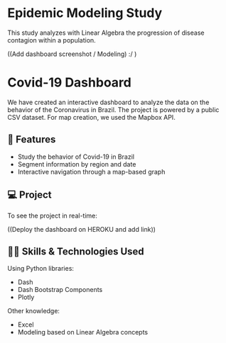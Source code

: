 # Epidemic Modeling Study

This study analyzes with Linear Algebra the progression of disease contagion within a population.

((Add dashboard screenshot / Modeling) :/ )

# Covid-19 Dashboard

We have created an interactive dashboard to analyze the data on the behavior of the Coronavirus in Brazil. The project is powered by a public CSV dataset. For map creation, we used the Mapbox API.

## 🔧 Features

- Study the behavior of Covid-19 in Brazil
- Segment information by region and date
- Interactive navigation through a map-based graph

## 💻 Project

To see the project in real-time:

((Deploy the dashboard on HEROKU and add link))

## 👨‍💻 Skills & Technologies Used

Using Python libraries:
- Dash
- Dash Bootstrap Components
- Plotly

Other knowledge:
- Excel
- Modeling based on Linear Algebra concepts
